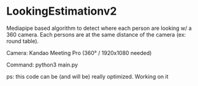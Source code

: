 # LookingEstimationv2
Mediapipe based algorithm to detect where each person are looking w/ a 360 camera.
Each persons are at the same distance of the camera (ex: round table).

Camera: Kandao Meeting Pro (360° / 1920x1080 needed)

Command: python3 main.py


ps: this code can be (and will be) really optimized. Working on it
